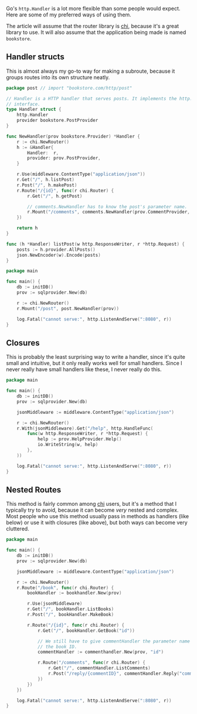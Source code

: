 Go's `http.Handler` is a lot more flexible than some people would expect. Here are
some of my preferred ways of using them.

The article will assume that the router library is [chi][go-chi], because it's a
great library to use. It will also assume that the application being made is
named `bookstore`.

## Handler structs

This is almost always my go-to way for making a subroute, because it groups
routes into its own structure neatly.

```go
package post // import "bookstore.com/http/post"

// Handler is a HTTP handler that serves posts. It implements the http.Handler
// interface.
type Handler struct {
	http.Handler
	provider bookstore.PostProvider
}

func NewHandler(prov bookstore.Provider) *Handler {
	r := chi.NewRouter()
	h := &Handler{
		Handler:  r,
		provider: prov.PostProvider,
	}

	r.Use(middleware.ContentType("application/json"))
	r.Get("/", h.listPost)
	r.Post("/", h.makePost)
	r.Route("/{id}", func(r chi.Router) {
		r.Get("/", h.getPost)

		// comments.NewHandler has to know the post's parameter name.
		r.Mount("/comments", comments.NewHandler(prov.CommentProvider, "id"))
	})

	return h
}

func (h *Handler) listPost(w http.ResponseWriter, r *http.Request) {
	posts := h.provider.AllPosts()
	json.NewEncoder(w).Encode(posts)
}
```

```go
package main

func main() {
	db := initDB()
	prov := sqlprovider.New(db)

	r := chi.NewRouter()
	r.Mount("/post", post.NewHandler(prov))

	log.Fatal("cannot serve:", http.ListenAndServe(":8080", r))
}
```

## Closures

This is probably the least surprising way to write a handler, since it's quite
small and intuitive, but it only really works well for small handlers. Since I
never really have small handlers like these, I never really do this.

```go
package main

func main() {
	db := initDB()
	prov := sqlprovider.New(db)

	jsonMiddleware := middleware.ContentType("application/json")

	r := chi.NewRouter()
	r.With(jsonMiddleware).Get("/help", http.HandleFunc(
		func(w http.ResponseWriter, r *http.Request) {
			help := prov.HelpProvider.Help()
			io.WriteString(w, help)
		},
	))

	log.Fatal("cannot serve:", http.ListenAndServe(":8080", r))
}
```

## Nested Routes

This method is fairly common among [chi][go-chi] users, but it's a method that I
typically try to avoid, because it can become *very* nested and complex. Most
people who use this method usually pass in methods as handlers (like below) or
use it with closures (like above), but both ways can become very cluttered.

```go
package main

func main() {
	db := initDB()
	prov := sqlprovider.New(db)

	jsonMiddleware := middleware.ContentType("application/json")

	r := chi.NewRouter()
	r.Route("/book", func(r chi.Router) {
		bookHandler := bookhandler.New(prov)

		r.Use(jsonMiddleware)
		r.Get("/", bookHandler.ListBooks)
		r.Post("/", bookHandler.MakeBook)

		r.Route("/{id}", func(r chi.Router) {
			r.Get("/", bookHandler.GetBook("id"))

			// We still have to give commentHandler the parameter name used for
			// the book ID.
			commentHandler := commenthandler.New(prov, "id")

			r.Route("/comments", func(r chi.Router) {
				r.Get("/", commentHandler.ListComments)
				r.Post("/reply/{commentID}", commentHandler.Reply("commentID"))
			})
		})
	})

	log.Fatal("cannot serve:", http.ListenAndServe(":8080", r))
}
```

[go-chi]: https://github.com/go-chi/chi
